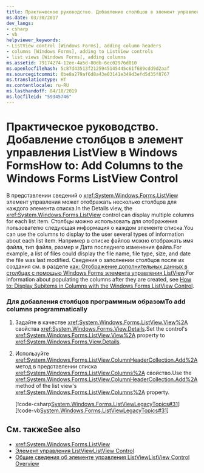 ```yaml
---
title: Практическое руководство. Добавление столбцов в элемент управления ListView в Windows Forms
ms.date: 03/30/2017
dev_langs:
- csharp
- vb
helpviewer_keywords:
- ListView control [Windows Forms], adding column headers
- columns [Windows Forms], adding to ListView controls
- list views [Windows Forms], adding columns
ms.assetid: 79174274-12ee-4a5d-80db-6ec02976d010
ms.openlocfilehash: 5c87d43513f2125945145445c61f689cdd9d2aaf
ms.sourcegitcommit: 0be8a279af6d8a43e03141e349d3efd5d35f8767
ms.translationtype: HT
ms.contentlocale: ru-RU
ms.lasthandoff: 04/18/2019
ms.locfileid: "59345746"
---
```

# <a name="how-to-add-columns-to-the-windows-forms-listview-control"></a><span data-ttu-id="99457-102">Практическое руководство. Добавление столбцов в элемент управления ListView в Windows Forms</span><span class="sxs-lookup"><span data-stu-id="99457-102">How to: Add Columns to the Windows Forms ListView Control</span></span>
<span data-ttu-id="99457-103">В представлении сведений о <xref:System.Windows.Forms.ListView> элемент управления может отображать несколько столбцов для каждого элемента списка.</span><span class="sxs-lookup"><span data-stu-id="99457-103">In the Details view, the <xref:System.Windows.Forms.ListView> control can display multiple columns for each list item.</span></span> <span data-ttu-id="99457-104">Столбцы можно использовать для отображения пользователю следующая информация о каждом элементе списка.</span><span class="sxs-lookup"><span data-stu-id="99457-104">You can use the columns to display to the user several types of information about each list item.</span></span> <span data-ttu-id="99457-105">Например в списке файлов можно отображать имя файла, тип файла, размер и Дата последнего изменения файла.</span><span class="sxs-lookup"><span data-stu-id="99457-105">For example, a list of files could display the file name, file type, size, and date the file was last modified.</span></span> <span data-ttu-id="99457-106">Сведения о заполнении столбцов после их создания см. в разделе [как: Отображение дополнительных данных в столбцах с помощью Windows Forms элемента управления ListView](how-to-display-subitems-in-columns-with-the-windows-forms-listview-control.md).</span><span class="sxs-lookup"><span data-stu-id="99457-106">For information about populating the columns after they are created, see [How to: Display Subitems in Columns with the Windows Forms ListView Control](how-to-display-subitems-in-columns-with-the-windows-forms-listview-control.md).</span></span>  
  
### <a name="to-add-columns-programmatically"></a><span data-ttu-id="99457-107">Для добавления столбцов программным образом</span><span class="sxs-lookup"><span data-stu-id="99457-107">To add columns programmatically</span></span>  
  
1. <span data-ttu-id="99457-108">Задайте в качестве <xref:System.Windows.Forms.ListView.View%2A> свойства <xref:System.Windows.Forms.View.Details>.</span><span class="sxs-lookup"><span data-stu-id="99457-108">Set the control's <xref:System.Windows.Forms.ListView.View%2A> property to <xref:System.Windows.Forms.View.Details>.</span></span>  
  
2. <span data-ttu-id="99457-109">Используйте <xref:System.Windows.Forms.ListView.ColumnHeaderCollection.Add%2A> метод в представлении списка <xref:System.Windows.Forms.ListView.Columns%2A> свойство.</span><span class="sxs-lookup"><span data-stu-id="99457-109">Use the <xref:System.Windows.Forms.ListView.ColumnHeaderCollection.Add%2A> method of the list view's <xref:System.Windows.Forms.ListView.Columns%2A> property.</span></span>  
  
     [!code-csharp[System.Windows.Forms.ListViewLegacyTopics#31](~/samples/snippets/csharp/VS_Snippets_Winforms/System.Windows.Forms.ListViewLegacyTopics/CS/Class1.cs#31)]
     [!code-vb[System.Windows.Forms.ListViewLegacyTopics#31](~/samples/snippets/visualbasic/VS_Snippets_Winforms/System.Windows.Forms.ListViewLegacyTopics/VB/Class1.vb#31)]  
  
## <a name="see-also"></a><span data-ttu-id="99457-110">См. также</span><span class="sxs-lookup"><span data-stu-id="99457-110">See also</span></span>

- <xref:System.Windows.Forms.ListView>
- [<span data-ttu-id="99457-111">Элемент управления ListView</span><span class="sxs-lookup"><span data-stu-id="99457-111">ListView Control</span></span>](listview-control-windows-forms.md)
- [<span data-ttu-id="99457-112">Общие сведения об элементе управления ListView</span><span class="sxs-lookup"><span data-stu-id="99457-112">ListView Control Overview</span></span>](listview-control-overview-windows-forms.md)
